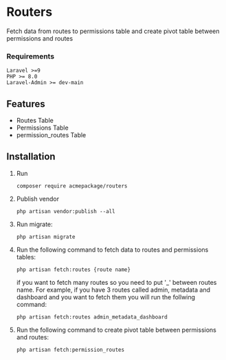 # Routers
Fetch data from routes to permissions table and create pivot table between permissions and routes

### Requirements
    Laravel >=9
    PHP >= 8.0
    Laravel-Admin >= dev-main
    
## Features
- Routes Table
- Permissions Table
- permission_routes Table

## Installation
1. Run
    ```
    composer require acmepackage/routers
    ```
2. Publish vendor
    ```
    php artisan vendor:publish --all
    ```
3. Run migrate:
    ```
    php artisan migrate
    ```
4. Run the following command to fetch data to routes and permissions tables:
    ```
    php artisan fetch:routes {route name}
    ```
    if you want to fetch many routes so you need to put '_' between routes name.
    For example, if you have 3 routes called admin, metadata and dashboard and you want to fetch them you will run the follwing command:
    ```    
    php artisan fetch:routes admin_metadata_dashboard
    ```
5. Run the following command to create pivot table between permissions and routes:
    ```    
    php artisan fetch:permission_routes
    ```

